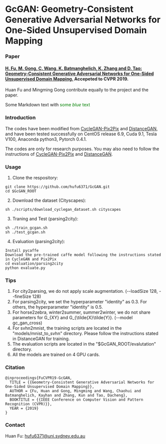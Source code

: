 # GcGAN: Geometry-Consistent Generative Adversarial Networks for One-Sided Unsupervised Domain Mapping

### Paper

#### [H. Fu, M. Gong, C. Wang, K. Batmanghelich, K. Zhang and D. Tao: Geometry-Consistent Generative Adversarial Networks for One-Sided Unsupervised Domain Mapping.](https://arxiv.org/abs/1809.05852) Accepeted to CVPR 2019.
Huan Fu and Mingming Gong contribute equally to the project and the paper.

Some Markdown text with <span style="color:green">some *blue* text</span>

### Introduction
The codes have been modified from [CycleGAN-Pix2Pix](https://github.com/junyanz/pytorch-CycleGAN-and-pix2pix) and [DistanceGAN](https://github.com/sagiebenaim/DistanceGAN), and have been tested successfully on CentOS release 6.9, Cuda 9.1, Tesla V100, Anaconda python3, Pytorch 0.4.1. 

The codes are only for research purposes. You may also need to follow the instructions of [CycleGAN-Pix2Pix](https://github.com/junyanz/pytorch-CycleGAN-and-pix2pix) and [DistanceGAN](https://github.com/sagiebenaim/DistanceGAN).

### Usage
1. Clone the respository:
```
git clone https://github.com/hufu6371/GcGAN.git
cd $GcGAN_ROOT
```
2. Download the dataset (Cityscapes):
```
sh ./scripts/download_cyclegan_dataset.sh cityscapes
```
3. Traning and Test (parsing2city):
```
sh ./train_gcgan.sh
sh ./test_gcgan.sh
```
4. Evaluation (parsing2city):  
```
Install pycaffe
Download the pre-trained caffe model following the instructions stated in CycleGAN and Pix2Pix
cd evaluation/parsing2city
python evaluate.py
```

### Tips
1. For city2parsing, we do not apply scale augmentation. (--loadSize 128, --fineSize 128)
2. For parsing2city, we set the hyperparameter "identity" as 0.3. For others, the hyperparameter "identity" is 0.5.
3. For horse2zebra, winter2summer, summer2winter, we do not share parameters for G_{XY} and G_{\tilde{X}\tilde{Y}}. (--model gc_gan_cross)
4. For svhn2mnist, the training scripts are located in the "models/mnist_to_svhn" directory. Please follow the instructions stated in DistanceGAN for training.
5. The evaluation scripts are located in the "$GcGAN_ROOT/evalutation" directory.
6. All the models are trained on 4 GPU cards.


### Citation
```
@inproceedings{FuCVPR19-GcGAN,
  TITLE = {{Geometry-Consistent Generative Adversarial Networks for One-Sided Unsupervised Domain Mapping}},
  AUTHOR = {Fu, Huan and Gong, Mingming and Wang, Chaohui and Batmanghelich, Kayhan and Zhang, Kun and Tao, Dacheng},
  BOOKTITLE = {{IEEE Conference on Computer Vision and Pattern Recognition (CVPR)}},
  YEAR = {2019}
}
```
### Contact
Huan Fu: hufu6371@uni.sydney.edu.au



